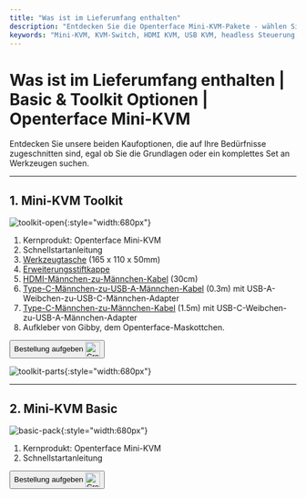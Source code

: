 ```yaml
---
title: "Was ist im Lieferumfang enthalten"
description: "Entdecken Sie die Openterface Mini-KVM-Pakete - wählen Sie zwischen den Optionen Basic und Toolkit. Vollständige KVM-Lösung mit HDMI-, USB-C-Konnektivität und Zubehör für nahtloses Gerätemanagement."
keywords: "Mini-KVM, KVM-Switch, HDMI KVM, USB KVM, headless Steuerung, Computerperipherie, KVM-Toolkit, KVM-Zubehör, Remote-Arbeitsplatz, Multi-Geräte-Steuerung"
---
```


# **Was ist im Lieferumfang enthalten** | Basic & Toolkit Optionen | Openterface Mini-KVM

Entdecken Sie unsere beiden Kaufoptionen, die auf Ihre Bedürfnisse zugeschnitten sind, egal ob Sie die Grundlagen oder ein komplettes Set an Werkzeugen suchen.

---

## 1. Mini-KVM **Toolkit**

![toolkit-open](https://assets.openterface.com/images/product/toolkit-open.jpg){:style="width:680px"}

1. Kernprodukt: Openterface Mini-KVM
2. Schnellstartanleitung
3. [Werkzeugtasche](/product/accessories/#openterface-toolkit-bag) (165 x 110 x 50mm)
4. [Erweiterungsstiftkappe](../extension-pins)
5. [HDMI-Männchen-zu-Männchen-Kabel](/product/accessories/#hdmi-male-to-male-cable) (30cm)
6. [Type-C-Männchen-zu-USB-A-Männchen-Kabel](/product/accessories/#type-c-to-usb-a-cable-with-adapter) (0.3m) mit USB-A-Weibchen-zu-USB-C-Männchen-Adapter
7. [Type-C-Männchen-zu-Männchen-Kabel](/product/accessories/#upgraded-nylon-usb-c-cable-240w-fast-charging-10gbps-data-transfer) (1.5m) mit USB-C-Weibchen-zu-USB-A-Männchen-Adapter
8. Aufkleber von Gibby, dem Openterface-Maskottchen.

<button class="md-button" onclick="window.location.href='https://www.crowdsupply.com/techxartisan/openterface-mini-kvm#products'"> Bestellung aufgeben <img src="/images/trademark/crowd-supply.svg" alt="Crowd Supply" style="vertical-align: middle; height: 26px;"></button>

![toolkit-parts](https://assets.openterface.com/images/product/toolkit-parts.jpg){:style="width:680px"}

---

## 2. Mini-KVM **Basic**

![basic-pack](https://assets.openterface.com/images/product/basic-with-maunal.jpg){:style="width:680px"}

1. Kernprodukt: Openterface Mini-KVM
2. Schnellstartanleitung

<button class="md-button" onclick="window.location.href='https://www.crowdsupply.com/techxartisan/openterface-mini-kvm#products'"> Bestellung aufgeben <img src="/images/trademark/crowd-supply.svg" alt="Crowd Supply" style="vertical-align: middle; height: 26px;"></button>
